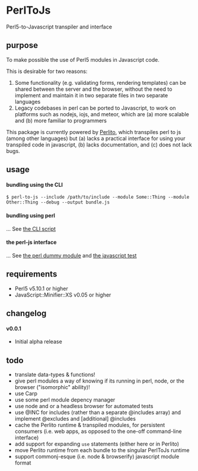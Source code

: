 # PerlToJs
Perl5-to-Javascript transpiler and interface

## purpose

To make possible the use of Perl5 modules in Javascript code.

This is desirable for two reasons:

1. Some functionality (e.g. validating forms, rendering templates) can be shared between the server and the browser, without the need to implement and maintain it in two separate files in two separate languages
2. Legacy codebases in perl can be ported to Javascript, to work on platforms such as nodejs, iojs, and meteor, which are (a) more scalable and (b) more familiar to programmers

This package is currently powered by [Perlito](https://github.com/fglock/Perlito), which transpiles perl to js (among other languages) but (a) lacks a practical interface for using your transpiled code in javascript, (b) lacks documentation, and (c) does not lack bugs.

## usage

#### bundling using the CLI

`$ perl-to-js --include /path/to/include --module Some::Thing --module Other::Thing --debug --output bundle.js`

#### bundling using perl

... See [the CLI script](https://github.com/zenflow/PerlToJs/blob/master/bin/perl-to-js.pl)

#### the perl-js interface

... See [the perl dummy module](https://github.com/zenflow/PerlToJs/blob/master/test/lib/Dummy/Simple.pm) and [the javascript test](https://github.com/zenflow/PerlToJs/blob/master/test/assets/index.js)


## requirements

* Perl5 v5.10.1 or higher
* JavaScript::Minifier::XS v0.05 or higher

## changelog

#### v0.0.1

- Initial alpha release

## todo

- translate data-types & functions!
- give perl modules a way of knowing if its running in perl, node, or the browser ("isomorphic" ability)! 
- use Carp
- use some perl module depency manager
- use node and or a headless browser for automated tests
- use @INC for includes (rather than a separate @includes array) and implement @excludes and [additional] @includes
- cache the Perlito runtime & transpiled modules, for persistent consumers (i.e. web apps, as opposed to the one-off command-line interface)
- add support for expanding `use` statements (either here or in Perlito)
- move Perlito runtime from each bundle to the singular PerlToJs runtime
- support commonj-esque (i.e. node & browserify) javascript module format

